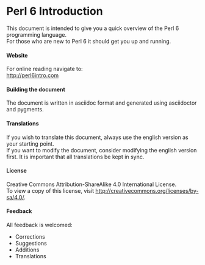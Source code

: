 # Perl 6 Introduction

This document is intended to give you a quick overview of the Perl 6 programming language.  
For those who are new to Perl 6 it should get you up and running.

#### Website
For online reading navigate to:  
http://perl6intro.com

#### Building the document
The document is written in asciidoc format and generated using asciidoctor and pygments.

#### Translations
If you wish to translate this document, always use the english version as your starting point.  
If you want to modify the document, consider modifying the english version first. It is important that all translations be kept in sync.

#### License
Creative Commons Attribution-ShareAlike 4.0 International License.  
To view a copy of this license, visit http://creativecommons.org/licenses/by-sa/4.0/.

#### Feedback
All feedback is welcomed:
* Corrections
* Suggestions
* Additions
* Translations
